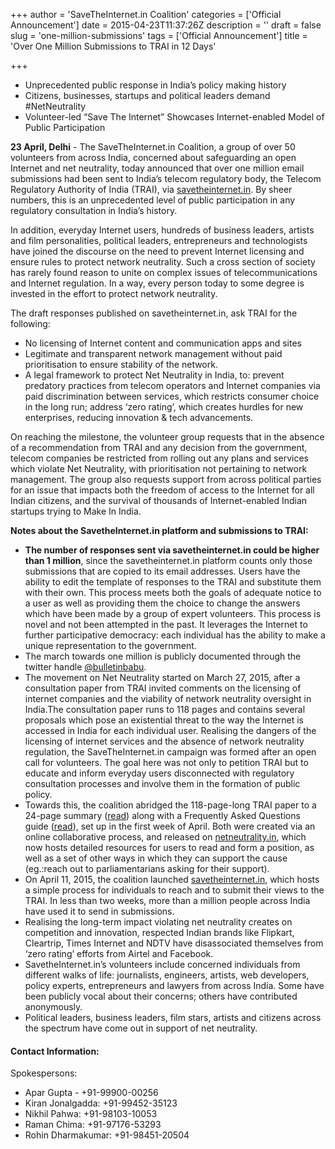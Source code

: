 +++
author = 'SaveTheInternet.in Coalition'
categories = ['Official Announcement']
date = 2015-04-23T11:37:26Z
description = ''
draft = false
slug = 'one-million-submissions'
tags = ['Official Announcement']
title = 'Over One Million Submissions to TRAI in 12 Days'

+++


* Unprecedented public response in India’s policy making history
* Citizens, businesses, startups and political leaders demand #NetNeutrality
* Volunteer-led “Save The Internet” Showcases Internet-enabled Model of Public Participation

**23 April, Delhi** - The SaveTheInternet.in Coalition, a group of over 50 volunteers from across India, concerned about safeguarding an open Internet and net neutrality, today announced that over one million email submissions had been sent to India’s telecom regulatory body, the Telecom Regulatory Authority of India (TRAI), via [savetheinternet.in](http://www.savetheinternet.in). By sheer numbers, this is an unprecedented level of public participation in any regulatory consultation in India’s history.

In addition, everyday Internet users, hundreds of business leaders, artists and film personalities, political leaders, entrepreneurs and technologists have joined the discourse on the need to prevent Internet licensing and ensure rules to protect network neutrality. Such a cross section of society has rarely found reason to unite on complex issues of telecommunications and Internet regulation. In a way, every person today to some degree is invested in the effort to protect network neutrality. 

The draft responses published on savetheinternet.in, ask TRAI for the following:

* No licensing of Internet content and communication apps and sites
* Legitimate and transparent network management without paid prioritisation to ensure stability of the network.
* A legal framework to protect Net Neutrality in India, to:
prevent predatory practices from telecom operators and Internet companies via paid discrimination between services, which restricts consumer choice in the long run; 
address ‘zero rating’, which creates hurdles for new enterprises, reducing innovation & tech advancements.

On reaching the milestone, the volunteer group requests that in the absence of a recommendation from TRAI and any decision from the government, telecom companies be restricted from rolling out any plans and services which violate Net Neutrality, with prioritisation not pertaining to network management. The group also requests support from across political parties for an issue that impacts both the freedom of access to the Internet for all Indian citizens, and the survival of thousands of Internet-enabled Indian startups trying to Make In India.

**Notes about the SavetheInternet.in platform and submissions to TRAI:**

* **The number of responses sent via savetheinternet.in could be higher than 1 million**, since the savetheinternet.in platform counts only those submissions that are copied to its email addresses. Users have the ability to edit the template of responses to the TRAI and substitute them with their own. This process meets both the goals of adequate notice to a user as well as providing them the choice to change the answers which have been made by a group of expert volunteers. This process is novel and not been attempted in the past. It leverages the Internet to further participative democracy: each individual has the ability to make a unique representation to the government. 
* The march towards one million is publicly documented through the twitter handle [@bulletinbabu](http://twitter.com/bulletinbabu). 
* The movement on Net Neutrality started on March 27, 2015, after a consultation paper from  TRAI invited comments on the licensing of internet companies and the viability of network neutrality oversight in India.The consultation paper runs to 118 pages and contains several proposals which pose an existential threat to the way the Internet is accessed in India for each individual user. Realising the dangers of the licensing of internet services and the absence of network neutrality regulation, the SaveTheInternet.in campaign was formed after an open call for volunteers. The goal here was not only to petition TRAI but to educate and inform everyday users disconnected with regulatory consultation processes and involve them in the formation of public policy. 
* Towards this, the coalition abridged the 118-page-long TRAI paper to a 24-page summary ([read](http://www.tinyurl.com/TRAIpaper )) along with a Frequently Asked Questions guide ([read](http://www.tinyurl.com/TRAIfaqs )), set up in the first week of April. Both were created via an online collaborative process, and released on [netneutrality.in](http://www.netneutrality.in), which now hosts detailed resources for users to read and form a position, as well as a set of other ways in which they can support the cause (eg.:reach out to parliamentarians asking for their support). 
* On April 11, 2015, the coalition launched [savetheinternet.in](http://www.savetheinternet.in), which hosts a simple process for individuals to reach and to submit their views to the TRAI. In less than two weeks, more than a million people across India have used it to send in submissions.
* Realising the long-term impact violating net neutrality creates on competition and innovation, respected Indian brands like Flipkart, Cleartrip, Times Internet and NDTV have disassociated themselves from ‘zero rating’ efforts from Airtel and Facebook.
* SavetheInternet.in’s volunteers include concerned individuals from different walks of life: journalists, engineers, artists, web developers, policy experts, entrepreneurs and lawyers from across India. Some have been publicly vocal about their concerns; others have contributed anonymously.
* Political leaders, business leaders, film stars, artists and citizens across the spectrum have come out in support of net neutrality.

#### Contact Information:
Spokespersons:

* Apar Gupta - +91-99900-00256
* Kiran Jonalgadda: +91-99452-35123
* Nikhil Pahwa: +91-98103-10053
* Raman Chima: +91-97176-53293
* Rohin Dharmakumar: +91-98451-20504

